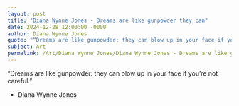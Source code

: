 ```yaml
---
layout: post
title: "Diana Wynne Jones - Dreams are like gunpowder they can"
date: 2024-12-28 12:00:00 -0000
author: Diana Wynne Jones
quote: "“Dreams are like gunpowder: they can blow up in your face if you’re not careful.”"
subject: Art
permalink: /Art/Diana Wynne Jones/Diana Wynne Jones - Dreams are like gunpowder they can
---
```


“Dreams are like gunpowder: they can blow up in your face if you’re not careful.”

- Diana Wynne Jones
